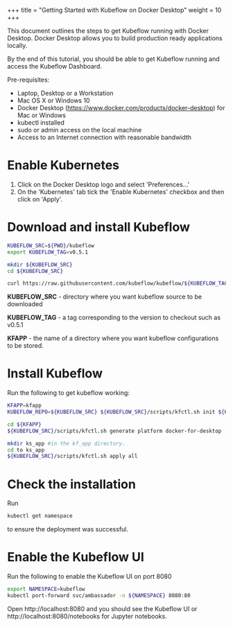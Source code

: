 +++
title = "Getting Started with Kubeflow on Docker Desktop"
weight = 10
+++

This document outlines the steps to get Kubeflow running with Docker Desktop. Docker Desktop allows you to build production ready applications locally. 

By the end of this tutorial, you should be able to get Kubeflow running and access the Kubeflow Dashboard.

Pre-requisites:

- Laptop, Desktop or a Workstation
- Mac OS X or Windows 10
- Docker Desktop (https://www.docker.com/products/docker-desktop) for Mac or Windows
- kubectl installed 
- sudo or admin access on the local machine
- Access to an Internet connection with reasonable bandwidth

# Enable Kubernetes 

1. Click on the Docker Desktop logo and select 'Preferences...' 
2. On the 'Kubernetes' tab tick the 'Enable Kubernetes' checkbox and then click on 'Apply'. 


# Download and install Kubeflow 

```bash
KUBEFLOW_SRC=${PWD}/kubeflow
export KUBEFLOW_TAG=v0.5.1

mkdir ${KUBEFLOW_SRC}
cd ${KUBEFLOW_SRC}

curl https://raw.githubusercontent.com/kubeflow/kubeflow/${KUBEFLOW_TAG}/scripts/download.sh | bash
```

**KUBEFLOW_SRC** - directory where you want kubeflow source to be downloaded

**KUBEFLOW_TAG** - a tag corresponding to the version to checkout such as v0.5.1

**KFAPP** - the name of a directory where you want kubeflow configurations to be stored. 

# Install Kubeflow

Run the following to get kubeflow working: 

```bash
KFAPP=kfapp
KUBEFLOW_REPO=${KUBEFLOW_SRC} ${KUBEFLOW_SRC}/scripts/kfctl.sh init ${KFAPP} --platform docker-for-desktop

cd ${KFAPP}
${KUBEFLOW_SRC}/scripts/kfctl.sh generate platform docker-for-desktop

mkdir ks_app #in the kf_app directory. 
cd to ks_app
${KUBEFLOW_SRC}/scripts/kfctl.sh apply all
```

# Check the installation

Run 

```bash
kubectl get namespace
```
 to ensure the deployment was successful. 


# Enable the Kubeflow UI

Run the following to enable the Kubeflow UI on port 8080

```bash
export NAMESPACE=kubeflow
kubectl port-forward svc/ambassador -n ${NAMESPACE} 8080:80
```

Open http://localhost:8080 and you should see the Kubeflow UI or http://localhost:8080/notebooks for Jupyter notebooks.  
